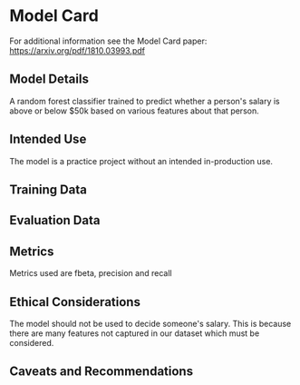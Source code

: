 # Model Card

For additional information see the Model Card paper: https://arxiv.org/pdf/1810.03993.pdf

## Model Details
A random forest classifier trained to predict whether a person's salary is above or below $50k based on various features about that person.

## Intended Use
The model is a practice project without an intended in-production use.

## Training Data


## Evaluation Data

## Metrics
Metrics used are fbeta, precision and recall

## Ethical Considerations
The model should not be used to decide someone's salary. This is because there are many features not captured in our dataset which must be considered.

## Caveats and Recommendations
